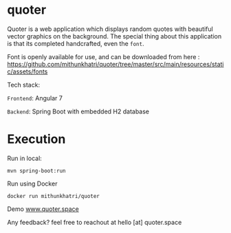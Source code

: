 # quoter

Quoter is a web application which displays random quotes with beautiful vector graphics on the background.
The special thing about this application is that its completed handcrafted, even the `font`.


Font is openly available for use, and can be downloaded from here : https://github.com/mithunkhatri/quoter/tree/master/src/main/resources/static/assets/fonts

Tech stack:

`Frontend`: Angular 7

`Backend`: Spring Boot with embedded H2 database



# Execution

Run in local:

`mvn spring-boot:run`

Run using Docker

`docker run mithunkhatri/quoter`

Demo www.quoter.space

Any feedback? feel free to reachout at hello [at] quoter.space
